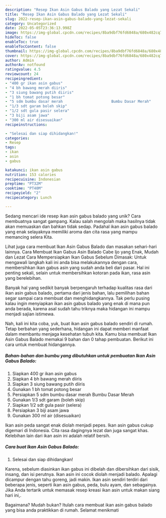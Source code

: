```yaml
---
description: "Resep Ikan Asin Gabus Balado yang Lezat Sekali"
title: "Resep Ikan Asin Gabus Balado yang Lezat Sekali"
slug: 2022-resep-ikan-asin-gabus-balado-yang-lezat-sekali
category: Uncategorized
date: 2022-05-05T23:36:13.998Z
image: https://img-global.cpcdn.com/recipes/8ba9dbf76fd6848a/680x482cq70/ikan-asin-gabus-balado-foto-resep-utama.jpg
hideToc: false
enableToc: true
enableTocContent: false
thumbnail: https://img-global.cpcdn.com/recipes/8ba9dbf76fd6848a/680x482cq70/ikan-asin-gabus-balado-foto-resep-utama.jpg
cover: https://img-global.cpcdn.com/recipes/8ba9dbf76fd6848a/680x482cq70/ikan-asin-gabus-balado-foto-resep-utama.jpg
author: Admin
authorAv: notfound
ratingvalue: 4.5
reviewcount: 24
recipeingredient:
- "400 gr ikan asin gabus"
- "4 bh bawang merah diiris"
- "3 siung bawang putih diiris"
- "1 bh tomat potong besar"
- "5 sdm bumbu dasar merah                      Bumbu Dasar Merah"
- "1/3 sdt garam boleh skip"
- "1/2 sdt gula pasir selera"
- "3 biji asam jawa"
- "300 ml air disesuaikan"
recipeinstructions:

- "Selesai dan siap dihidangkan!"
categories:
- Resep
tags:
- ikan
- asin
- gabus

katakunci: ikan asin gabus 
nutrition: 153 calories
recipecuisine: Indonesian
preptime: "PT32M"
cooktime: "PT40M"
recipeyield: "2"
recipecategory: Lunch

---
```





Sedang mencari ide resep ikan asin gabus balado yang unik? Cara membuatnya sangat gampang. Kalau salah mengolah maka hasilnya tidak akan memuaskan dan bahkan tidak sedap. Padahal ikan asin gabus balado yang enak selayaknya memiliki aroma dan cita rasa yang mampu memancing selera Kita.





Lihat juga cara membuat Ikan Asin Gabus Balado dan masakan sehari-hari lainnya. Cara Membuat Ikan Gabus Asin Balado Cabe Ijo yang Enak, Mudah dan Lezat Cara Mempersiapkan Ikan Gabus Sebelum Dimasak: Untuk mengawali langkah kali ini anda bisa melakukannya dengan cara, membersihkan ikan gabus asin yang sudah anda beli dari pasar. Hal ini penting sekali, selain untuk membersihkan kotoran pada ikan, rasa asin yang berelebihan.

Banyak hal yang sedikit banyak berpengaruh terhadap kualitas rasa dari ikan asin gabus balado, pertama dari jenis bahan, lalu pemilihan bahan segar sampai cara membuat dan menghidangkannya. Tak perlu pusing kalau ingin menyiapkan ikan asin gabus balado yang enak di mana pun anda berada, karena asal sudah tahu triknya maka hidangan ini mampu menjadi sajian istimewa.






Nah, kali ini kita coba, yuk, buat ikan asin gabus balado sendiri di rumah. Tetap berbahan yang sederhana, hidangan ini dapat memberi manfaat dalam membantu menjaga kesehatan tubuh kita. Kamu bisa membuat Ikan Asin Gabus Balado memakai 9 bahan dan 0 tahap pembuatan. Berikut ini cara untuk membuat hidangannya.

<!--inarticleads1-->

##### Bahan-bahan dan bumbu yang dibutuhkan untuk pembuatan Ikan Asin Gabus Balado:

1. Siapkan 400 gr ikan asin gabus
1. Siapkan 4 bh bawang merah diiris
1. Siapkan 3 siung bawang putih diiris
1. Gunakan 1 bh tomat potong besar
1. Persiapkan 5 sdm bumbu dasar merah                      Bumbu Dasar Merah
1. Gunakan 1/3 sdt garam (boleh skip)
1. Siapkan 1/2 sdt gula pasir (selera)
1. Persiapkan 3 biji asam jawa
1. Gunakan 300 ml air (disesuaikan)


Ikan asin peda sangat enak diolah menjadi pepes. Ikan asin gabus cukup digemari di Indonesia. Cita rasa dagingnya lezat dan juga sangat khas. Kelebihan lain dari ikan asin ini adalah relatif bersih. 

<!--inarticleads2-->

##### Cara buat Ikan Asin Gabus Balado:


1. Selesai dan siap dihidangkan!

Karena, sebelum diasinkan ikan gabus ini dibelah dan dibersihkan dari sisik, insang, dan isi perutnya. Ikan asin ini cocok diolah menjadi balado. Apalagi dicampur dengan tahu goreng, jadi makin. Ikan asin sendiri terdiri dari beberapa jenis, seperti ikan asin gabus, peda, bulu ayam, dan sebagainya. Jika Anda tertarik untuk memasak resep kreasi ikan asin untuk makan siang hari ini,. 

Bagaimana? Mudah bukan? Itulah cara membuat ikan asin gabus balado yang bisa anda praktikkan di rumah. Selamat menikmati
